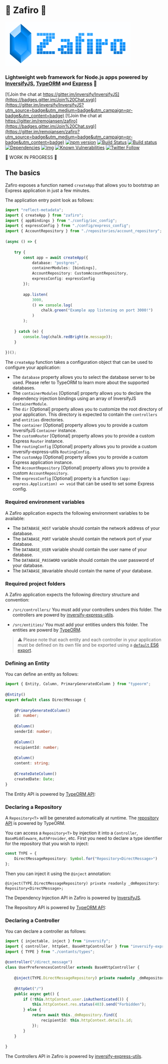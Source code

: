 # :gem: Zafiro :gem:

<img width="400" src="./assets/logo.png" />

### Lightweight web framework for Node.js apps powered by [InversifyJS](https://github.com/inversify/InversifyJS), [TypeORM](https://github.com/typeorm/typeorm) and [Express](https://github.com/expressjs/express) :rocket:

[![Join the chat at https://gitter.im/inversify/InversifyJS](https://badges.gitter.im/Join%20Chat.svg)](https://gitter.im/inversify/InversifyJS?utm_source=badge&utm_medium=badge&utm_campaign=pr-badge&utm_content=badge)
[![Join the chat at https://gitter.im/remojansen/zafiro](https://badges.gitter.im/Join%20Chat.svg)](https://gitter.im/remojansen/zafiro?utm_source=badge&utm_medium=badge&utm_campaign=pr-badge&utm_content=badge)
[![npm version](https://badge.fury.io/js/zafiro.svg)](http://badge.fury.io/js/zafiro)
[![Build Status](https://travis-ci.org/remojansen/zafiro.svg?branch=master)](https://travis-ci.org/remojansen/zafiro)
[![Build status](https://ci.appveyor.com/api/projects/status/5kbh6wgi9rg7v6pr?svg=true)](https://ci.appveyor.com/project/remojansen/zafiro)
[![Dependencies](https://david-dm.org/remojansen/zafiro.svg)](https://david-dm.org/remojansen/zafiro#info=dependencies)
[![img](https://david-dm.org/remojansen/zafiro/dev-status.svg)](https://david-dm.org/remojansen/zafiro/#info=devDependencies)
[![Known Vulnerabilities](https://snyk.io/test/github/remojansen/zafiro/badge.svg)](https://snyk.io/test/github/remojansen/zafiro)
[![Twitter Follow](https://img.shields.io/twitter/follow/InversifyJS.svg?style=flat&maxAge=86400)](https://twitter.com/inversifyjs)

:construction: WORK IN PROGRESS :construction:

## The basics

Zafiro exposes a function named `createApp` that allows you to bootstrap an Express application in just a few minutes.

The application entry point look as follows:

```ts
import "reflect-metadata";
import { createApp } from "zafiro";
import { appBindings } from "./config/ioc_config";
import { expressConfig } from "./config/express_config";
import { AccountRepository } from "./repositories/account_repository";

(async () => {

    try {
        const app = await createApp({
            database: "postgres",
            containerModules: [bindings],
            AccountRepository: CustomAccountRepository,
            expressConfig: expressConfig
        });

        app.listen(
            3000,
            () => console.log(
                chalk.green("Example app listening on port 3000!")
            )
        );

    } catch (e) {
        console.log(chalk.redBright(e.message));
    }

})();
```

The `createApp` function takes a configuration object that can be used to configure your application:

- The `database` property allows you to select the database server to be used. Please refer to TypeORM to learn more about the supported databases.
- The `containerModules` [Optional] property allows you to declare the dependency injection bindings using an array of InversifyJS `ContainerModule`.
- The `dir` [Optional] property allows you to customize the root directory of your application. This directory is expected to contain the `controllers` and `entities` directories.
- The `container` [Optional] property allows you to provide a custom InversifyJS `Container` instance.
- The `customRouter` [Optional] property allows you to provide a custom Express `Router` instance.
- The `routingConfig` [Optional] property allows you to provide a custom inversify-express-utils `RoutingConfig`.
- The `customApp` [Optional] property allows you to provide a custom Express application instance.
- The `AccountRepository` [Optional] property allows you to provide a custom `AccountRepository`.
- The `expressConfig` [Optional] property is a function `(app: express.Application) => void` that can be used to set some Express config.

### Required environment variables

A Zafiro application expects the following environment variables to be available:

- The `DATABASE_HOST` variable should contain the network address of your database.
- The `DATABASE_PORT` variable should contain the network port of your database.
- The `DATABASE_USER` variable should contain the user name of your database.
- The `DATABASE_PASSWORD` variable should contain the user password of your database.
- The `DATABASE_DB`variable should contain the name of your database.

### Required project folders

A Zafiro application expects the following directory structure and convention:

- `/src/controllers/` You must add your controllers unders this folder. The controllers are powerd by [inversify-express-utils](https://github.com/inversify/inversify-express-utils).

- `/src/entities/` You must add your entities unders this folder. The entities are powerd by [TypeORM](https://github.com/typeorm/typeorm).

> :warning: Please note that each entity and each controller in your application must be defined on its own file and be exported using a [`default` ES6 export](https://developer.mozilla.org/en-US/docs/Web/JavaScript/Reference/Statements/export#Using_the_default_export).

### Defining an Entity

You can define an entity as follows:

```ts
import { Entity, Column, PrimaryGeneratedColumn } from "typeorm";

@Entity()
export default class DirectMessage {

    @PrimaryGeneratedColumn()
    id: number;

    @Column()
    senderId: number;

    @Column()
    recipientId: number;

    @Column()
    content: string;

    @CreateDateColumn()
    createdDate: Date;
}
```

The Entity API is powered by [TypeORM API](https://github.com/typeorm/typeorm#create-an-entity):

### Declaring a Repository<T>

A `Repository<T>` will be generated automatically at runtime. The [repository API](https://github.com/typeorm/typeorm#loading-from-the-database) is powered by TypeORM.

You can access a `Repository<T>` by injection it into a `Controller`, `BaseMiddleware`, `AuthProvider`, etc. First you need to declare a type identifier for the repository that you wish to inject:

```ts
const TYPE = {
    DirectMessageRepository: Symbol.for("Repository<DirectMessage>")
};
```

Then you can inject it using the `@inject` annotation:

```t
@inject(TYPE.DirectMessageRepository) private readonly _dmRepository: Repository<DirectMessage>;
```

The Dependency Injection API in Zafiro is powered by [InversifyJS](https://github.com/inversify/InversifyJS).

The Repository API is powered by [TypeORM API](https://github.com/typeorm/typeorm#create-an-entity):

### Declaring a Controller

You can declare a controller as follows:

```ts
import { injectable, inject } from "inversify";
import { controller, httpGet, BaseHttpController } from "inversify-express-utils";
import { TYPE } from "./contants/types";

@controller("/direct_message")
class UserPreferencesController extends BaseHttpController {

    @inject(TYPE.DirectMessageRepository) private readonly _dmRepository: Repository<DirectMessage>;

    @httpGet("/")
    public async get() {
        if (!this.httpContext.user.isAuthenticated()) {
            this.httpContext.res.status(403).send("Forbidden");
        } else {
            return await this._dmRepository.find({
                recipientId: this.httpContext.details.id;
            });
        }
    }

}
```

The Controllers API in Zafiro is powered by [inversify-express-utils](https://github.com/inversify/inversify-express-utils).
